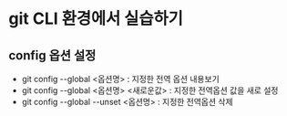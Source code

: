 # git CLI 환경에서 실습하기

## config 옵션 설정

- git config --global <옵션명> : 지정한 전역 옵션 내용보기
- git config --global <옵션명> <새로운값> : 지정한 전역옵션 값을 새로 설정
- git config --global --unset <옵션명> : 지정한 전역옵션 삭제
